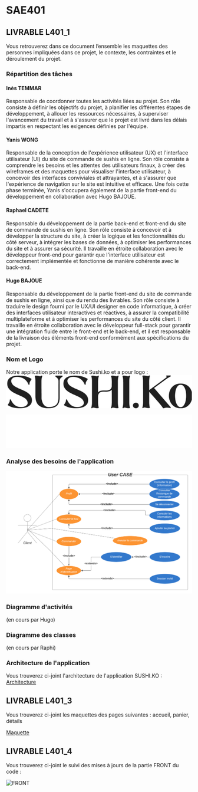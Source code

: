 # SAE401

## LIVRABLE  L401_1
Vous retrouverez dans ce document l’ensemble les maquettes des personnes impliquées dans ce projet, le contexte, les contraintes et le déroulement du projet.

### Répartition des tâches

#### Inès TEMMAR
Responsable de coordonner toutes les activités liées au projet. Son rôle consiste à définir les objectifs du projet, à planifier les différentes étapes de développement, à allouer les ressources nécessaires, à superviser l'avancement du travail et à s'assurer que le projet est livré dans les délais impartis en respectant les exigences définies par l'équipe.

#### Yanis WONG
Responsable de la conception de l'expérience utilisateur (UX) et l'interface utilisateur (UI) du site de commande de sushis en ligne. Son rôle consiste à comprendre les besoins et les attentes des utilisateurs finaux, à créer des wireframes et des maquettes pour visualiser l'interface utilisateur, à concevoir des interfaces conviviales et attrayantes, et à s'assurer que l'expérience de navigation sur le site est intuitive et efficace. Une fois cette phase terminée, Yanis s'occupera également de la partie front-end du développement en collaboration avec Hugo BAJOUE.

#### Raphael CADETE
Responsable du développement de la partie back-end et front-end du site de commande de sushis en ligne. Son rôle consiste à concevoir et à développer la structure du site, à créer la logique et les fonctionnalités du côté serveur, à intégrer les bases de données, à optimiser les performances du site et à assurer sa sécurité. Il travaille en étroite collaboration avec le développeur front-end pour garantir que l'interface utilisateur est correctement implémentée et fonctionne de manière cohérente avec le back-end.

#### Hugo BAJOUE
Responsable du développement de la partie front-end du site de commande de sushis en ligne, ainsi que du rendu des livrables. Son rôle consiste à traduire le design fourni par le UX/UI designer en code informatique, à créer des interfaces utilisateur interactives et réactives, à assurer la compatibilité multiplateforme et à optimiser les performances du site du côté client. Il travaille en étroite collaboration avec le développeur full-stack pour garantir une intégration fluide entre le front-end et le back-end, et il est responsable de la livraison des éléments front-end conformément aux spécifications du projet.

### Nom et Logo
Notre application porte le nom de Sushi.ko et a pour logo :
![Version nuit](images/logo_noir.png)

![Version clair](images/logo_blanc.png)

### Analyse des besoins de l'application
![USER CASE](images/User_Case_SUSHI.png)

### Diagramme d'activités
(en cours par Hugo)

### Diagramme des classes
(en cours par Raphi)

### Architecture de l'application
Vous trouverez ci-joint l'architecture de l'application SUSHI.KO :
[Architecture](architecture.txt)

## LIVRABLE  L401_3
Vous trouverez ci-joint les maquettes des pages suivantes : accueil, panier, détails

[Maquette](https://www.figma.com/file/YewJCHIxcp26KI8tOVMFAp/Untitled?type=design&node-id=0%3A1&mode=design&t=4KNuZF73xHuQtkNl-1)

## LIVRABLE L401_4
Vous trouverez ci-joint le suivi des mises à jours de la partie FRONT du code :

![FRONT](images/FRONT)
